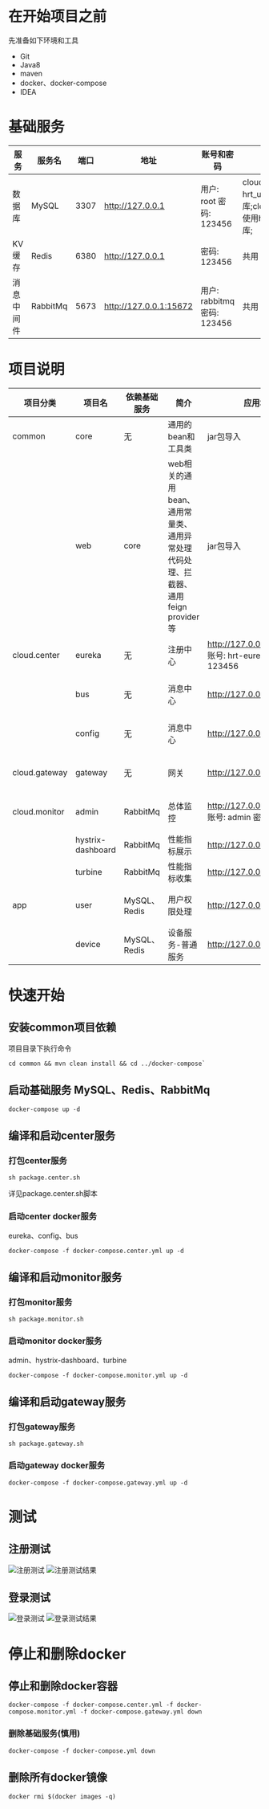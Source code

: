 # 在开始项目之前
先准备如下环境和工具
- Git
- Java8
- maven
- docker、docker-compose
- IDEA

# 基础服务

|服务|服务名|端口|地址|账号和密码|备注
|-----|-----|------|------|-----|-----|
|数据库|MySQL|3307|http://127.0.0.1|用户: root 密码: 123456|cloud.app.user使用hrt_user数据库;cloud.app.device使用hrt_device数据库;
|KV缓存|Redis|6380|http://127.0.0.1|密码: 123456|共用
|消息中间件|RabbitMq|5673|http://127.0.0.1:15672|用户: rabbitmq 密码: 123456|共用

# 项目说明

|项目分类|项目名|依赖基础服务|简介|应用地址|文档
|-----|-----|-----|-----|-----|-----|
|common|core|无|通用的bean和工具类|jar包导入|[core公共项目](https://github.com/HYUANT/hrt-microservice/tree/master/common/core)
| |web|core|web相关的通用bean、通用常量类、通用异常处理代码处理、拦截器、通用feign provider等|jar包导入|[web公共项目](https://github.com/HYUANT/hrt-microservice/tree/master/common/web)
|cloud.center|eureka|无|注册中心|http://127.0.0.1:9000/login 账号: hrt-eureka 密码: 123456|[注册中心文档](https://github.com/HYUANT/hrt-microservice/tree/master/cloud/center/eureka)
| |bus|无|消息中心|http://127.0.0.1:9005|[消息中心文档](https://github.com/HYUANT/hrt-microservice/tree/master/cloud/center/bus)
| |config|无|消息中心|http://127.0.0.1:9010|[配置中心文档](https://github.com/HYUANT/hrt-microservice/tree/master/cloud/center/config)
|cloud.gateway|gateway|无|网关|http://127.0.0.1:8443|[网关中心文档](https://github.com/HYUANT/hrt-microservice/tree/master/cloud/gateway)
|cloud.monitor|admin|RabbitMq|总体监控|http://127.0.0.1:9015/login 账号: admin 密码: 123456|[监控中心文档](https://github.com/HYUANT/hrt-microservice/tree/master/cloud/monitor)
| |hystrix-dashboard|RabbitMq|性能指标展示|http://127.0.0.1:9016|
| |turbine|RabbitMq|性能指标收集|http://127.0.0.1:9016|
|app|user|MySQL、Redis|用户权限处理|http://127.0.0.1:9020|[权限中心文档](https://github.com/HYUANT/hrt-microservice/tree/master/cloud/app/user)
| |device|MySQL、Redis|设备服务-普通服务|http://127.0.0.1:9021|[设备服务文档](https://github.com/HYUANT/hrt-microservice/tree/master/cloud/app/device)

# 快速开始
## 安装common项目依赖
项目目录下执行命令
```
cd common && mvn clean install && cd ../docker-compose`
```

## 启动基础服务 MySQL、Redis、RabbitMq
```
docker-compose up -d
```

## 编译和启动center服务
### 打包center服务
```
sh package.center.sh
```

详见package.center.sh脚本

### 启动center docker服务
eureka、config、bus
```
docker-compose -f docker-compose.center.yml up -d
```

## 编译和启动monitor服务
### 打包monitor服务
```
sh package.monitor.sh
```

### 启动monitor docker服务
admin、hystrix-dashboard、turbine
```
docker-compose -f docker-compose.monitor.yml up -d
```

## 编译和启动gateway服务
### 打包gateway服务
```
sh package.gateway.sh
```

### 启动gateway docker服务
```
docker-compose -f docker-compose.gateway.yml up -d
```

# 测试
## 注册测试
![注册测试](https://github.com/HYUANT/hrt-microservice/tree/master/doc/signUp.png)
![注册测试结果](https://github.com/HYUANT/hrt-microservice/tree/master/doc/signUpResult.png)
## 登录测试
![登录测试](https://github.com/HYUANT/hrt-microservice/tree/master/doc/login.png)
![登录测试结果](https://github.com/HYUANT/hrt-microservice/tree/master/doc/loginResult.png)

# 停止和删除docker

## 停止和删除docker容器

```
docker-compose -f docker-compose.center.yml -f docker-compose.monitor.yml -f docker-compose.gateway.yml down
```

### 删除基础服务(慎用)
```
docker-compose -f docker-compose.yml down
```

## 删除所有docker镜像
```
docker rmi $(docker images -q)
```
